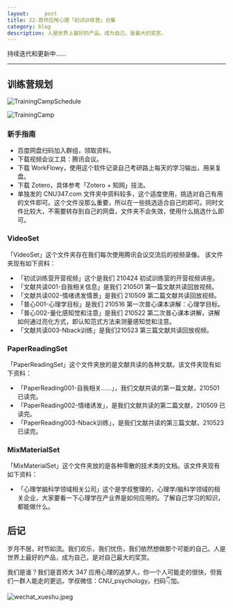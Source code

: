 ```yaml
---
layout:     post
title: 22-首师应用心理「初试训练营」合集
category: blog
description: 人是世界上最好的产品，成为自己，是最大的奖赏。
---
```


持续迭代和更新中……

-----

## 训练营规划
![TrainingCampSchedule](https://image.cnu347.com/2021-05-04-22-TrainingCampSchedule-1.png)

![TrainingCamp](https://image.cnu347.com/2020-08-29-200829-trainingCamp.png)

### 新手指南
*  百度网盘扫码加入群组，领取资料。
*  下载视频会议工具：腾讯会议。
*  下载 WorkFlowy，使用这个软件记录自己考研路上每天的学习输出，用来复盘。
*  下载 Zotero，具体参考「Zotero + 知网」技法。
*  单独发的 CNU347.com 文件夹中资料较多，这个适度使用，挑选对自己有用的文件即可。这个文件没那么重要，所以在一些挑选适合自己的即可。同时文件比较大，不需要转存到自己的网盘，文件夹不会失效，使用什么挑选什么即可。

### VideoSet
「VideoSet」这个文件夹存在我们每次使用腾讯会议交流后的视频录像。
该文件夹现有如下资料：
- 「初试训练营开营视频」这个是我们 210424 初试训练营的开营视频讲座。
- 「文献共读001-自我相关信息」是我们 210501 第一篇文献共读回放视频。
- 「文献共读002-情绪诱发情景」是我们 210509 第二篇文献共读回放视频。
- 「普心001-心理学目标」是我们 210516 第一次普心课本讲解：心理学目标。
- 「普心002-量化感知觉和注意」是我们 210522 第二次普心课本讲解，讲解如何通过亮化方式，即认知范式方法来测量感知觉和注意。
- 「文献共读003-Nback训练」是我们210523 第三篇文献共读回放视频。


### PaperReadingSet
「PaperReadingSet」这个文件夹放的是文献共读的各种文献。该文件夹现有如下资料：
- 「PaperReading001-自我相关……」，我们文献共读的第一篇文献，210501 已读完。
- 「PaperReading002-情绪诱发」，是我们文献共读的第二篇文献，210509 已读完。
- 「PaperReading003-Nback训练」，是我们文献共读的第三篇文献，210523 已读完。

### MixMaterialSet
「MixMaterialSet」这个文件夹放的是各种零散的技术类的文档。该文件夹现有如下资料：
- 「心理学脑科学领域相关公司」这个是学叔整理的，心理学/脑科学领域的相关企业，大家要看一下心理学在产业界是如何应用的。了解自己学习的知识，都能做什么。


## 后记

岁月不居，时节如流。我们欢乐，我们忧伤，我们依然想做那个可能的自己。人是世界上最好的产品，成为自己，是对自己最大的奖赏。

我们是谁？我们是首师大 347 应用心理的追梦人，你一个人可能走的很快，但我们一群人能走的更远。学叔微信：CNU_psychology。扫码👇加。

![wechat_xueshu.jpeg](https://cnu347-1257355643.cos.ap-beijing.myqcloud.com/CNU347/WechatIMG125.jpeg)

